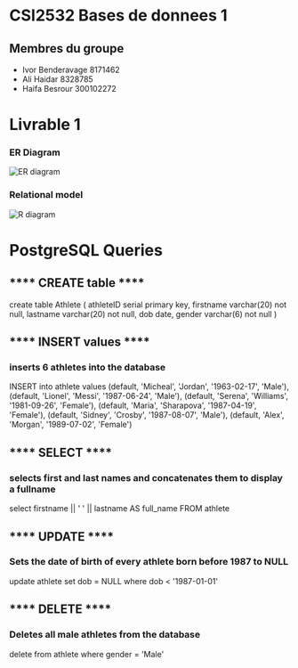 # CSI2532 Bases de donnees 1

## Membres du groupe

* Ivor Benderavage  8171462
* Ali Haidar        8328785
* Haifa Besrour     300102272

# Livrable 1
### ER Diagram
![ER diagram](https://github.com/professor-forward/projet-csi2532_team/blob/master/ER-model.png)

### Relational model
![R diagram](https://github.com/professor-forward/projet-csi2532_team/blob/master/R-model.png)


# PostgreSQL Queries 

## **** CREATE table ****
create table Athlete (
	athleteID serial primary key,
	firstname varchar(20) not null,
	lastname varchar(20) not null,
	dob date,
	gender varchar(6) not null
)

## **** INSERT values ****
### inserts 6 athletes into the database
INSERT into athlete 
values 
(default, 'Micheal', 'Jordan', '1963-02-17', 'Male'),
(default, 'Lionel', 'Messi', '1987-06-24', 'Male'),
(default, 'Serena', 'Williams', '1981-09-26', 'Female'),
(default, 'Maria', 'Sharapova', '1987-04-19', 'Female'),
(default, 'Sidney', 'Crosby', '1987-08-07', 'Male'),
(default, 'Alex', 'Morgan', '1989-07-02', 'Female')


## **** SELECT ****
### selects first and last names and concatenates them to display a fullname 
select 
	firstname || ' ' || lastname AS full_name
FROM
	athlete

## **** UPDATE ****
### Sets the date of birth of every athlete born before 1987 to NULL
update athlete
set dob = NULL
where dob < '1987-01-01'


## **** DELETE ****
### Deletes all male athletes from the database
delete from athlete
where gender = 'Male'




